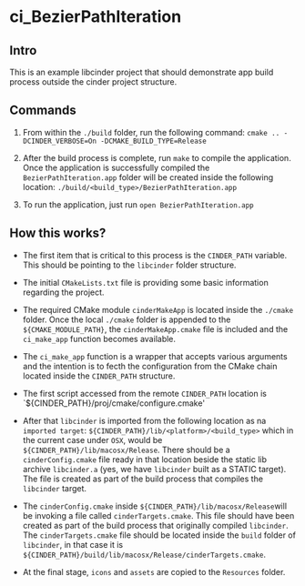 # ci_BezierPathIteration #

## Intro ##

This is an example libcinder project that should demonstrate app build process
outside the cinder project structure.

## Commands ##

1. From within the `./build` folder, run the following command: `cmake .. -DCINDER_VERBOSE=On -DCMAKE_BUILD_TYPE=Release`

2. After the build process is complete, run `make` to compile the application. Once the application is successfully compiled the `BezierPathIteration.app` folder will be created inside the following location: `./build/<build_type>/BezierPathIteration.app`

3. To run the application, just run `open BezierPathIteration.app`

## How this works? ##

* The first item that is critical to this process is the `CINDER_PATH` variable.
This should be pointing to the `libcinder` folder structure.

* The initial `CMakeLists.txt` file is providing some basic information
  regarding the project.

* The required CMake module `cinderMakeApp` is located inside the `./cmake`
  folder. Once the local `./cmake` folder is appended to the `${CMAKE_MODULE_PATH}`, the `cinderMakeApp.cmake` file is included and the `ci_make_app` function becomes available.

* The `ci_make_app` function is a wrapper that accepts various arguments and
  the intention is to fecth the configuration from the CMake chain located inside
  the `CINDER_PATH` structure.

* The first script accessed from the remote `CINDER_PATH` location is `${CINDER_PATH}/proj/cmake/configure.cmake'

* After that `libcinder` is imported from the following location as na
  `imported target`:
  `${CINDER_PATH}/lib/<platform>/<build_type>` which in the current case under `OSX`, would be `${CINDER_PATH}/lib/macosx/Release`. There should be a `cinderConfig.cmake` file ready in that location beside the static lib archive `libcinder.a` (yes, we have `libcinder` built as a STATIC target). The file is created as part of the build process that compiles the `libcinder` target.

* The `cinderConfig.cmake` inside `${CINDER_PATH}/lib/macosx/Release`will be invoking a file called `cinderTargets.cmake`. This file should have been created as part of the build process that originally compiled `libcinder`. The `cinderTargets.cmake` file should be located inside the `build` folder of `libcinder`, in that case it is `${CINDER_PATH}/build/lib/macosx/Release/cinderTargets.cmake`.

* At the final stage, `icons` and `assets` are copied to the `Resources`
  folder.
